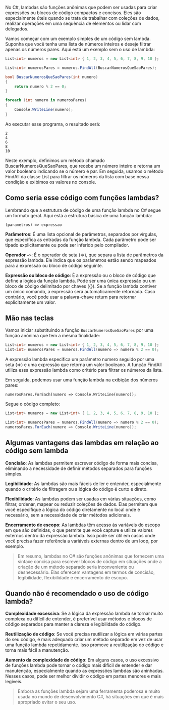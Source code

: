 No C#, lambdas são funções anônimas que podem ser usadas para criar expressões ou blocos de código compactos e concisos. Eles são especialmente úteis quando se trata de trabalhar com coleções de dados, realizar operações em uma sequência de elementos ou lidar com delegados.

Vamos começar com um exemplo simples de um código sem lambda. Suponha que você tenha uma lista de números inteiros e deseje filtrar apenas os números pares. Aqui está um exemplo sem o uso de lambda:

```CS
List<int> numeros = new List<int> { 1, 2, 3, 4, 5, 6, 7, 8, 9, 10 };

List<int> numerosPares = numeros.FindAll(BuscarNumerosQueSaoPares);

bool BuscarNumerosQueSaoPares(int numero)
{
    return numero % 2 == 0;
}

foreach (int numero in numerosPares)
{
    Console.WriteLine(numero);
}
```

Ao executar esse programa, o resultado será:
```
2
4
6
8
10
```

Neste exemplo, definimos um método chamado BuscarNumerosQueSaoPares, que recebe um número inteiro e retorna um valor booleano indicando se o número é par. Em seguida, usamos o método FindAll da classe List<T> para filtrar os números da lista com base nessa condição e exibimos os valores no console.

## Como seria esse código com funções lambdas?
Lembrando que a estrutura de código de uma função lambda no C# segue um formato geral. Aqui está a estrutura básica de uma função lambda:
```
(parametros) => expressao
```

**Parâmetros**: É uma lista opcional de parâmetros, separados por vírgulas, que especifica as entradas da função lambda. Cada parâmetro pode ser tipado explicitamente ou pode ser inferido pelo compilador.

**Operador** `=>`: É o operador de seta (=>), que separa a lista de parâmetros da expressão lambda. Ele indica que os parâmetros estão sendo mapeados para a expressão ou bloco de código seguinte.

**Expressão ou bloco de código**: É a expressão ou o bloco de código que define a lógica da função lambda. Pode ser uma única expressão ou um bloco de código delimitado por chaves ({}). Se a função lambda contiver um único comando, a expressão será automaticamente retornada. Caso contrário, você pode usar a palavra-chave return para retornar explicitamente um valor.

## Mão nas teclas
Vamos iniciar substituindo a função `BuscarNumerosQueSaoPares` por uma função anônima que tem a mesma finalidade:
```CS
List<int> numeros = new List<int> { 1, 2, 3, 4, 5, 6, 7, 8, 9, 10 };
List<int> numerosPares = numeros.FindAll(numero => numero % 2 == 0);
```
A expressão lambda especifica um parâmetro numero seguido por uma seta (=>) e uma expressão que retorna um valor booleano. A função FindAll utiliza essa expressão lambda como critério para filtrar os números da lista.

Em seguida, podemos usar uma função lambda na exibição dos números pares:
```
numerosPares.ForEach(numero => Console.WriteLine(numero));
```

Segue o código completo:
```CS
List<int> numeros = new List<int> { 1, 2, 3, 4, 5, 6, 7, 8, 9, 10 };

List<int> numerosPares = numeros.FindAll(numero => numero % 2 == 0);
numerosPares.ForEach(numero => Console.WriteLine(numero));
```

## Algumas vantagens das lambdas em relação ao código sem lambda
**Concisão**: As lambdas permitem escrever código de forma mais concisa, eliminando a necessidade de definir métodos separados para funções simples.

**Legibilidade**: As lambdas são mais fáceis de ler e entender, especialmente quando o critério de filtragem ou a lógica do código é curto e direto.

**Flexibilidade**: As lambdas podem ser usadas em várias situações, como filtrar, ordenar, mapear ou reduzir coleções de dados. Elas permitem que você especifique a lógica do código diretamente no local onde é necessário, sem a necessidade de criar métodos adicionais.

**Encerramento de escopo**: As lambdas têm acesso às variáveis do escopo em que são definidas, o que permite que você capture e utilize valores externos dentro da expressão lambda. Isso pode ser útil em casos onde você precisa fazer referência a variáveis externas dentro de um loop, por exemplo.

> Em resumo, lambdas no C# são funções anônimas que fornecem uma sintaxe concisa para escrever blocos de código em situações onde a criação de um método separado seria inconveniente ou desnecessário. Elas oferecem vantagens em termos de concisão, legibilidade, flexibilidade e encerramento de escopo.

## Quando não é recomendado o uso de código lambda?
**Complexidade excessiva**: Se a lógica da expressão lambda se tornar muito complexa ou difícil de entender, é preferível usar métodos e blocos de código separados para manter a clareza e legibilidade do código.

**Reutilização de código**: Se você precisa reutilizar a lógica em várias partes do seu código, é mais adequado criar um método separado em vez de usar uma função lambda repetidamente. Isso promove a reutilização do código e torna mais fácil a manutenção.

**Aumento da complexidade do código**: Em alguns casos, o uso excessivo de funções lambda pode tornar o código mais difícil de entender e dar manutenção, especialmente quando as expressões lambdas são aninhadas. Nesses casos, pode ser melhor dividir o código em partes menores e mais legíveis.

> Embora as funções lambda sejam uma ferramenta poderosa e muito usada no mundo de desenvolvimento C#, há situações em que é mais apropriado evitar o seu uso.